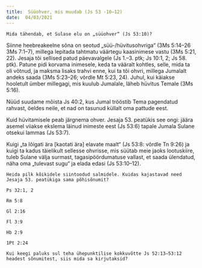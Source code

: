 ```yaml
---
title:  Süüohver, mis muudab (Js 53 -10–12)  
date:  04/03/2021  
---
```


`Mida tähendab, et Sulase elu on „süüohver“ (Js 53:10)?`

Siinne heebreakeelne sõna on seotud „süü-/hüvitusohvriga“ (3Ms 5:14–26 3Ms 7:1–7), millega lepitada tahtmatu väärtegu kaasinimese vastu (3Ms 5:21, 22). Jesaja tõi sellised patud päevavalgele (Js 1.–3. ptk; Js 10:1, 2; Js 58. ptk). Patune pidi korvama inimesele, keda ta vääralt kohtles, selle, mida ta oli võtnud, ja maksma lisaks trahvi enne, kui ta tõi ohvri, millega Jumalalt andeks saada (3Ms 5:23–26; võrdle Mt 5:23, 24). Juhul, kui käiakse hooletult ümber millegagi, mis kuulub Jumalale, läheb hüvitus Temale (3Ms 5:16).

Nüüd suudame mõista Js 40:2, kus Jumal trööstib Tema pagendatud rahvast, öeldes neile, et nad on tasunud küllalt oma pattude eest.

Kuid hüvitamisele peab järgnema ohver. Jesaja 53. peatükis see ongi: jäära asemel viiakse ekslema läinud inimeste eest (Js 53:6) tapale Jumala Sulane otsekui lammas (Js 53:7).

Kuigi „ta lõigati ära [kaotati ära] elavate maalt“ (Js 53:8: võrdle Tn 9:26) ja kuigi ta kadus täielikult sellesse ohvrisse, mis süütab meie jaoks lootuskiire, tuleb Sulane välja surmast, tagasipöördumatuse vallast, et saada ülendatud, näha oma „tulevast sugu“ ja elada edasi (Js 53:10–12).

`Heida pilk kõikidele siintoodud salmidele. Kuidas kajastavad need Jesaja 53. peatükiga sama põhisõnumit?`

`Ps 32:1, 2`

`Rm 5:8`

`Gl 2:16`

`Fl 3:9`

`Hb 2:9`

`1Pt 2:24`

`Kui keegi paluks sul teha ühepunktilise kokkuvõtte Js 52:13–53:12 headest sõnumitest, siis mida sa kirjutaksid?`